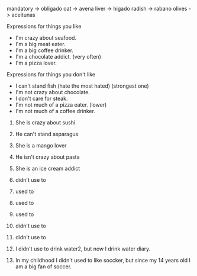 mandatory -> obligado
oat -> avena
liver -> higado
radish -> rabano
olives -> aceitunas

Expressions for things you like

- I'm crazy about seafood.
- I'm a big meat eater.
- I'm a big coffee drinker.
- I'm a chocolate addict. (very often)
- I'm a pizza lover.

Expressions for things you don't like

- I can't stand fish (hate the most hated) (strongest one)
- I'm not crazy about chocolate.
- I don't care for steak.
- I'm not much of a pizza eater. (lower)
- I'm not much of a coffee drinker.

1. She is crazy about sushi.
2. He can't stand asparagus
3. She is a mango lover
4. He isn't crazy about pasta
5. She is an ice cream addict

6. didn't use to
7. used to
8. used to
9. used to
10. didn't use to
11. didn't use to

12. I didn't use to drink water2, but now I drink water diary.
13. In my childhood I didn't used to like soccker, but since my 14 years old I am a big fan of soccer.
